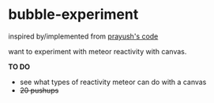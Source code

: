 bubble-experiment
=================

inspired by/implemented from  [prayush's code](http://cssdeck.com/labs/hpjd1ovw)

want to experiment with meteor reactivity with canvas. 

**TO DO**
- see what types of reactivity meteor can do with a canvas
- ~~20 pushups~~
